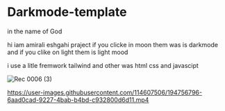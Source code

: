 # Darkmode-template
in the name of God

hi iam amirali eshgahi
praject if you clicke in moon them was is darkmode and if you clike on light them is light mood 

i use a litle fremwork tailwind and other was html css and javascipt

![Rec 0006 (3)](https://user-images.githubusercontent.com/114607506/194756705-dcca02df-ce06-44cf-99b6-14ff963647ca.gif)

https://user-images.githubusercontent.com/114607506/194756796-6aad0cad-9227-4bab-b4bd-c932800d6d11.mp4
